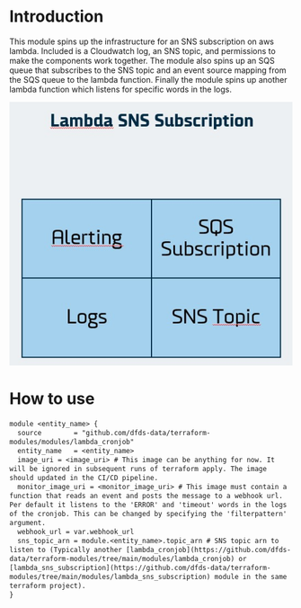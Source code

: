 # Introduction

This module spins up the infrastructure for an SNS subscription on aws lambda. Included is a Cloudwatch log, an SNS topic, and permissions to make the components work together. The module also spins up an SQS queue that subscribes to the SNS topic and an event source mapping from the SQS queue to the lambda function. Finally the module spins up another lambda function which listens for specific words in the logs.

![image info](./sns_subscription.jpg)

# How to use

```hcl
module <entity_name> {
  source        = "github.com/dfds-data/terraform-modules/modules/lambda_cronjob"
  entity_name   = <entity_name>
  image_uri = <image_uri> # This image can be anything for now. It will be ignored in subsequent runs of terraform apply. The image should updated in the CI/CD pipeline.
  monitor_image_uri = <monitor_image_uri> # This image must contain a function that reads an event and posts the message to a webhook url. Per default it listens to the 'ERROR' and 'timeout' words in the logs of the cronjob. This can be changed by specifying the 'filterpattern' argument.
  webhook_url = var.webhook_url
  sns_topic_arn = module.<entity_name>.topic_arn # SNS topic arn to listen to (Typically another [lambda_cronjob](https://github.com/dfds-data/terraform-modules/tree/main/modules/lambda_cronjob) or [lambda_sns_subscription](https://github.com/dfds-data/terraform-modules/tree/main/modules/lambda_sns_subscription) module in the same terraform project).
}
```
